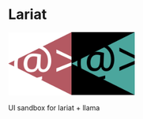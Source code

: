 <h1>Lariat</h1>

<img src="https://github.com/seanpatrickmoran/colloidal/blob/main/terror/public/colloidal.svg" width="128"><img src="https://github.com/seanpatrickmoran/colloidal/blob/main/terror/public/cyclops.svg" width="128">


UI sandbox for lariat + llama
